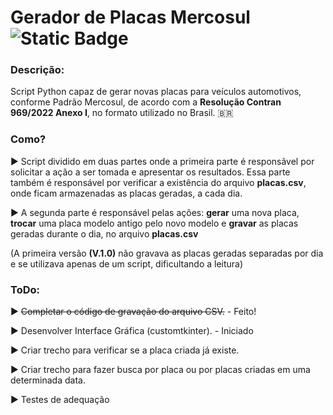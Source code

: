 # Gerador de Placas Mercosul    ![Static Badge](https://img.shields.io/badge/Git-Python-green)


### Descrição:

Script Python capaz de gerar novas placas para veículos automotivos, conforme Padrão Mercosul, 
de acordo com a **Resolução Contran 969/2022 Anexo I**, no formato utilizado no Brasil. :brazil:


### Como? 

:arrow_forward: Script dividido em duas partes onde a primeira parte é responsãvel por solicitar a ação a ser
     tomada e apresentar os resultados. Essa parte também é responsável por verificar a existência do arquivo
     **placas.csv**, onde ficam armazenadas as placas geradas, a cada dia.

:arrow_forward: A segunda parte é responsável pelas ações: **gerar** uma nova placa, **trocar** uma placa modelo
antigo pelo novo modelo e **gravar** as placas geradas durante o dia, no arquivo **placas.csv**

(A primeira versão **(V.1.0)** não gravava as placas geradas separadas por dia e se utilizava 
apenas de um script, dificultando a leitura)


### ToDo:

:arrow_forward: ~~Completar o código de gravação do arquivo CSV.~~ - Feito!

:arrow_forward: Desenvolver Interface Gráfica (customtkinter). - Iniciado

:arrow_forward: Criar trecho para verificar se a placa criada já existe.

▶️ Criar trecho para fazer busca por placa ou por placas criadas em uma determinada data.

:arrow_forward: Testes de adequação
